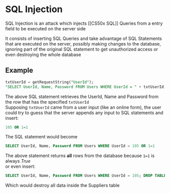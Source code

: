 # SQL Injection
SQL Injection is an attack which injects [[CS50x SQL]] Queries from a entry field to be executed on the server side

It consists of inserting SQL Queries and take advantage of SQL Statements that are executed on the server, possibly making changes to the database, ignoring part of the original SQL statement to get unauthorized access or even destroying the whole database

## Example
```sql
txtUserId = getRequestString("UserId");
"SELECT UserId, Name, Password FROM Users WHERE UserId = " + txtUserId;
```

The above SQL statement retrieves the UserId, Name and Password from the row that has the specified `txtUserId`  
Supposing `txtUserId` came from a user input (like an online form), the user could try to guess that the server appends any input to SQL statements and insert:

```sql
105 OR 1=1
```
The SQL statement would become

```sql
SELECT UserId, Name, Password FROM Users WHERE UserId = 105 OR 1=1
```
The above statement returns **all** rows from the database because `1=1` is always *True*  
or even insert:

```sql
SELECT UserId, Name, Password FROM Users WHERE UserId = 105; DROP TABLE Suppliers
```
Which would destroy all data inside the Suppliers table
